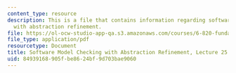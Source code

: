 ```yaml
---
content_type: resource
description: This is a file that contains information regarding software model checking
  with abstraction refinement.
file: https://ol-ocw-studio-app-qa.s3.amazonaws.com/courses/6-820-fundamentals-of-program-analysis-fall-2015/84939168905fbe8624bf9d703bae9060_MIT6_820F15_L25.pdf
file_type: application/pdf
resourcetype: Document
title: Software Model Checking with Abstraction Refinement, Lecture 25
uid: 84939168-905f-be86-24bf-9d703bae9060
---
```


